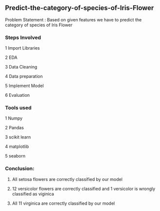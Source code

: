 ## Predict-the-category-of-species-of-Iris-Flower
Problem Statement : Based on given features we have to predict the category of species of Iris Flower

### Steps Involved

1 Import Libraries

2 EDA

3 Data Cleaning

4 Data preparation

5 Implement Model

6 Evaluation

### Tools used

1 Numpy

2 Pandas

3 scikit learn

4 matplotlib

5 seaborn

### Conclusion:

1) All setosa flowers are correctly classified by our model 

2) 12 versicolor flowers are correctly classified and 1 versicolor is wrongly classified as viginica 

3) All 11 virginica are correctly classified by our model
